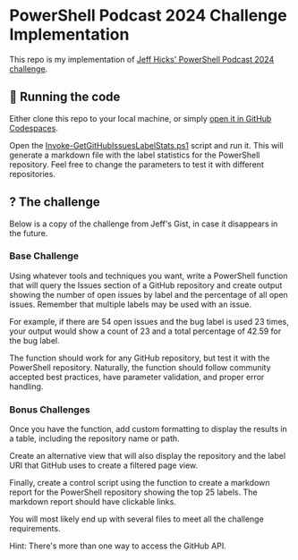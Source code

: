 # PowerShell Podcast 2024 Challenge Implementation

This repo is my implementation of [Jeff Hicks' PowerShell Podcast 2024 challenge](https://gist.github.com/jdhitsolutions/36f16e9b2d89353cfa93edc8e4b5b3c3).

## 🚀 Running the code

Either clone this repo to your local machine, or simply [open it in GitHub Codespaces](https://codespaces.new/deadlydog/Challenge.JeffHicksPowerShellPodcastChallenge2024).

Open the [Invoke-GetGitHubIssuesLabelStats.ps1](/src/Invoke-GetGitHubIssuesLabelStats.ps1) script and run it.
This will generate a markdown file with the label statistics for the PowerShell repository.
Feel free to change the parameters to test it with different repositories.

## ? The challenge

Below is a copy of the challenge from Jeff's Gist, in case it disappears in the future.

### Base Challenge

Using whatever tools and techniques you want, write a PowerShell function that will query the Issues section of a GitHub repository and create output showing the number of open issues by label and the percentage of all open issues.
Remember that multiple labels may be used with an issue.

For example, if there are 54 open issues and the bug label is used 23 times, your output would show a count of 23 and a total percentage of 42.59 for the bug label.

The function should work for any GitHub repository, but test it with the PowerShell repository.
Naturally, the function should follow community accepted best practices, have parameter validation, and proper error handling.

### Bonus Challenges

Once you have the function, add custom formatting to display the results in a table, including the repository name or path.

Create an alternative view that will also display the repository and the label URI that GitHub uses to create a filtered page view.

Finally, create a control script using the function to create a markdown report for the PowerShell repository showing the top 25 labels.
The markdown report should have clickable links.

You will most likely end up with several files to meet all the challenge requirements.

Hint: There's more than one way to access the GitHub API.
